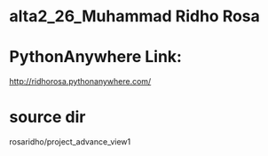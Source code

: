 # alta2_26_Muhammad Ridho Rosa

# PythonAnywhere Link:
http://ridhorosa.pythonanywhere.com/

# source dir
rosaridho/project_advance_view1
